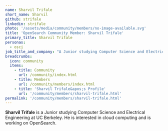 ```yaml
---
name: Sharvil Trifale
short_name: Sharvil
github: strifale
linkedin: strifale
photo: '/assets/media/community/members/no-image-available.svg'
title: 'OpenSearch Community Member: Sharvil Trifale'
primary_title: Sharvil Trifale
personas:
  - osci
job_title_and_company: "A Junior studying Computer Science and Electrical Engineering at UC Berkeley"
breadcrumbs:
  icon: community
  items:
    - title: Community
      url: /community/index.html
    - title: Members
      url: /community/members/index.html
    - title: 'Sharvil Trifale&apos;s Profile'
      url: '/community/members/sharvil-trifale.html'
permalink: '/community/members/sharvil-trifale.html'
---
```


**Sharvil Trifale** is a Junior studying Computer Science and Electrical Engineering at UC Berkeley. He is interested in cloud computing and is working on OpenSearch.
